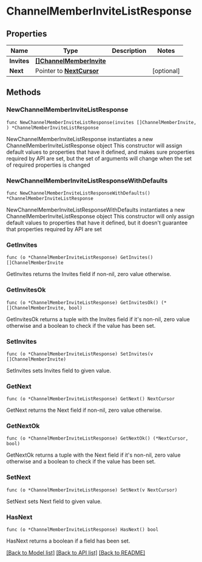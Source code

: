 # ChannelMemberInviteListResponse

## Properties

Name | Type | Description | Notes
------------ | ------------- | ------------- | -------------
**Invites** | [**[]ChannelMemberInvite**](ChannelMemberInvite.md) |  | 
**Next** | Pointer to [**NextCursor**](NextCursor.md) |  | [optional] 

## Methods

### NewChannelMemberInviteListResponse

`func NewChannelMemberInviteListResponse(invites []ChannelMemberInvite, ) *ChannelMemberInviteListResponse`

NewChannelMemberInviteListResponse instantiates a new ChannelMemberInviteListResponse object
This constructor will assign default values to properties that have it defined,
and makes sure properties required by API are set, but the set of arguments
will change when the set of required properties is changed

### NewChannelMemberInviteListResponseWithDefaults

`func NewChannelMemberInviteListResponseWithDefaults() *ChannelMemberInviteListResponse`

NewChannelMemberInviteListResponseWithDefaults instantiates a new ChannelMemberInviteListResponse object
This constructor will only assign default values to properties that have it defined,
but it doesn't guarantee that properties required by API are set

### GetInvites

`func (o *ChannelMemberInviteListResponse) GetInvites() []ChannelMemberInvite`

GetInvites returns the Invites field if non-nil, zero value otherwise.

### GetInvitesOk

`func (o *ChannelMemberInviteListResponse) GetInvitesOk() (*[]ChannelMemberInvite, bool)`

GetInvitesOk returns a tuple with the Invites field if it's non-nil, zero value otherwise
and a boolean to check if the value has been set.

### SetInvites

`func (o *ChannelMemberInviteListResponse) SetInvites(v []ChannelMemberInvite)`

SetInvites sets Invites field to given value.


### GetNext

`func (o *ChannelMemberInviteListResponse) GetNext() NextCursor`

GetNext returns the Next field if non-nil, zero value otherwise.

### GetNextOk

`func (o *ChannelMemberInviteListResponse) GetNextOk() (*NextCursor, bool)`

GetNextOk returns a tuple with the Next field if it's non-nil, zero value otherwise
and a boolean to check if the value has been set.

### SetNext

`func (o *ChannelMemberInviteListResponse) SetNext(v NextCursor)`

SetNext sets Next field to given value.

### HasNext

`func (o *ChannelMemberInviteListResponse) HasNext() bool`

HasNext returns a boolean if a field has been set.


[[Back to Model list]](../README.md#documentation-for-models) [[Back to API list]](../README.md#documentation-for-api-endpoints) [[Back to README]](../README.md)


